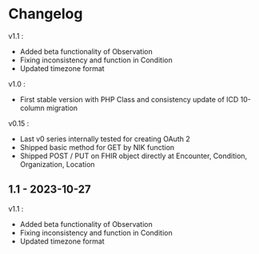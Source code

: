 # Changelog

v1.1 :

- Added beta functionality of Observation
- Fixing inconsistency and function in Condition
- Updated timezone format

v1.0 :

- First stable version with PHP Class and consistency update of ICD 10-column migration

v0.15 :

- Last v0 series internally tested for creating OAuth 2
- Shipped basic method for GET by NIK function
- Shipped POST / PUT on FHIR object directly at Encounter, Condition, Organization, Location

## 1.1 - 2023-10-27

v1.1 :

- Added beta functionality of Observation
- Fixing inconsistency and function in Condition
- Updated timezone format
